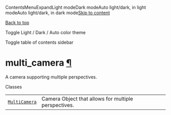 ContentsMenuExpandLight modeDark modeAuto light/dark, in light modeAuto light/dark, in dark mode[Skip to content](https://docs.manim.community/en/stable/reference/manim.camera.multi_camera.html#furo-main-content)

[Back to top](https://docs.manim.community/en/stable/reference/manim.camera.multi_camera.html#)

Toggle Light / Dark / Auto color theme

Toggle table of contents sidebar

# multi\_camera [¶](https://docs.manim.community/en/stable/reference/manim.camera.multi_camera.html\#module-manim.camera.multi_camera "Link to this heading")

A camera supporting multiple perspectives.

Classes

|     |     |
| --- | --- |
| [`MultiCamera`](https://docs.manim.community/en/stable/reference/manim.camera.multi_camera.MultiCamera.html#manim.camera.multi_camera.MultiCamera "manim.camera.multi_camera.MultiCamera") | Camera Object that allows for multiple perspectives. |